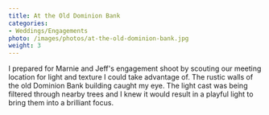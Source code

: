```yaml
---
title: At the Old Dominion Bank
categories: 
- Weddings/Engagements
photo: /images/photos/at-the-old-dominion-bank.jpg
weight: 3
---
```

I prepared for Marnie and Jeff's engagement shoot by scouting our meeting location for light and texture I could take advantage of. The rustic walls of the old Dominion Bank building caught my eye. The light cast was being filtered through nearby trees and I knew it would result in a playful light to bring them into a brilliant focus.